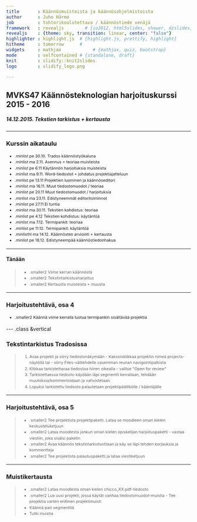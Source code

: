 ```yaml
---
title       : Käännösmuisteista ja käännösohjelmistoista
author      : Juho Härme
job         : tohtorikoulutettava / käännöstiede venäjä
framework   : revealjs        # {io2012, html5slides, shower, dzslides, ...}
revealjs    : {theme: sky, transition: linear, center: "false"}
highlighter : highlight.js  # {highlight.js, prettify, highlight}
hitheme     : tomorrow      # 
widgets     : mathjax            # {mathjax, quiz, bootstrap}
mode        : selfcontained # {standalone, draft}
knit        : slidify::knit2slides
logo        : slidify_logo.png

---
```


<style>
.reveal h2{
    padding-bottom: 20px;
}

.reveal h3{
    padding-bottom: 20px;
}

.reveal h4{
    padding-bottom: 20px;
}

.reveal h5{
    padding-bottom: 20px;
}

.reveal h6{
    padding-bottom: 20px;
}

p { text-align: left;
}

li.fragment.visible, li {
    font-size: 78%;
    line-height: 150%;
}

li.smaller{
    font-size: 76%;
    line-height: 180%;
}

li.smaller2{
    font-size: 76%;
}

li.minlist{
font-size:69%; 
color:darkgrey;}

li.minlisthlr{font-size:69%;
color:rgb(247, 131, 131);
}

li.minlisthl{font-size:69%;}


.reveal a:not(.image) {
text-decoration:underline;
}

.coldiv {width:47%;float:left;}
.coldiv2 {float:left;width:30%;}

.rowdiv {width:100%;clear:left;}

.reveal section img { background:none; border:none; box-shadow:none; }

p.smaller {font-size:70%;}


table { 
width: 100%;
}


table tr:nth-child(2n+1) { /* background: #E8F2FF; */ background: #D5E5FD; }

.reveal table th, .reveal table td {

font-size:55%;

}

div.bubble{
float: left;
text-align: left;
border: 2px dotted black;
padding: 2em;
border-radius: 7px;
margin-left: 14px;
color:black;
}


div.bubblenob{
float: left;
width:30%;
}


div.mmbubble{
font-size:60%;
float: left;
text-align: left;
border: 2px dotted black;
padding: 1.5em;
border-radius: 7px;
margin:4%;
box-shadow: 10px 10px 5px #888888;
color:black;
}

div.bgred{background: burlywood;}
div.bgblue{background: cornflowerblue;}
div.bggreen{background: darkseagreen;}
div.bgcyan{background: gold;}

p.quotestyle{
frjoitusont-size:80%;
font-style:italic;
text-align:both;
}


.firstcharacter { float: left; color: #903; font-size: 300%; line-height: 60px; padding-top: 4px; padding-right: 8px; padding-left: 3px; font-family: Georgia; }

</style>

<script src="http://ajax.googleapis.com/ajax/libs/jquery/1.9.1/jquery.min.js"></script>

## MVKS47 Käännösteknologian harjoituskurssi 2015 - 2016

##### 14.12.2015. Tekstien tarkistus + kertausta

--- 

### Kurssin aikataulu


- .minlist pe 30.10. Trados käännöstyökaluna
- .minlist ma 2.11.  Asennus + teoriaa muisteista
- .minlist pe 6.11 Käytännön harjoituksia muisteista
- .minlist ma 9.11. Word-tiedostot + johdatus projektiajatteluun
- .minlist pe 13.11 Projektien luominen ja käännöseditori
- .minlist ma 16.11. Muut tiedostomuodot / teoriaa
- .minlist pe 20.11 Muut tiedostomuodot / harjoituksia
- .minlist ma 23.11. Edistyneemmät editoritoiminnot
- .minlist pe 27.11 Ei tuntia
- .minlist ma 30.11. Tekstien kohdistus: teoriaa
- .minlist pe 4.12 Tekstien kohdistus: käytäntöä
- .minlist ma 7.12. Termipankit: teoriaa
- .minlist pe 11.12. Termipankit: käytäntöä
- .minlisthl ma 14.12. Käännösten arviointi + kertausta
- .minlist pe 18.12. Edistyneempää käännöstiedonhakua

---

#### Tänään

>- .smaller2 Viime kerran käännöstä
>- .smaller2 Tekstintarkistusharjoitus
>- .smaller2 Kertausta muisteista + muusta

---


### Harjoitustehtävä, osa 4 

- .smaller2 Käännä viime kerralla luotua termipankin sisältävää projektia

--- .class &vertical

### Tekstintarkistus Tradosissa

>1. Avaa projekti ja siirry tiedostonäkymään
    - Kaksoisklikkaa projektin nimeä projects-näytöllä tai
    - siirry Files-välilehdelle vasemman reunan navigointipalkista
>2. Klikkaa tarkistettavaa tiedostoa hiiren oikealla
    - valitse "Open for review"
>3. Tarkistettaessa tiedosto käydään läpi segmentti kerrallaan, tehdään muutoksia/kommentoidaan ja vahvistetaan.
>4. Lopuksi tarkistettu tiedosto palautetaan projektipäällikölle / kääntäjälle

***

### Harjoitustehtävä, osa 5


>- .smaller2 Tee projektista projektipaketti. Lataa se moodleen oman kielen keskusteluketjuun
>- .smaller2 Lataa moodlesta jonkun oman kielen opiskelijan harjoituspaketti
    - vastaa viestiin, joka sisälsi paketin
>- .smaller2 Avaa käännös tekstintarkistustilaan ja käy se läpi tehden korjauksia ja kommentteja
>- .smaller2 Tee projektista palautuspaketti ja lataa viestiketjuun

---

### Muistikertausta

>- .smaller2 Lataa moodlesta oman kielen chicco_XX.pdf-tiedosto
>- .smaller2 Luo uusi projekti, jossa käytät vanhaa tiedostomuodot-muistia
    - Tee projektia varten erillinen projektimuisti
>- Käännä pari segmenttiä
>- Tutki muistia



<script>
$('ol.incremental li').addClass('fragment')//note to anyone reading this code, you may need to change to ul from ol depending on ordered vs unordered list
$('ul.incremental li').addClass('fragment')//note to anyone reading this code, you may need to change to ul from ol depending on ordered vs unordered list
</script>

